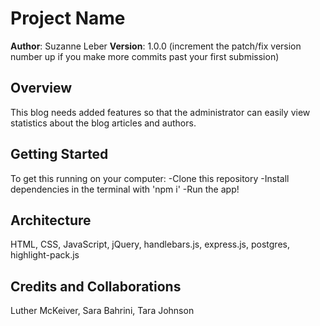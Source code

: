 # Project Name

**Author**: Suzanne Leber
**Version**: 1.0.0 (increment the patch/fix version number up if you make more commits past your first submission)

## Overview
This blog needs added features so that the administrator can easily view statistics about the blog articles and authors.

## Getting Started
To get this running on your computer:
-Clone this repository
-Install dependencies in the terminal with 'npm i'
-Run the app!

## Architecture
HTML, CSS, JavaScript, jQuery, handlebars.js, express.js, postgres, highlight-pack.js

## Credits and Collaborations
Luther McKeiver, Sara Bahrini, Tara Johnson
